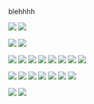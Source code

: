 blehhhh

![](dist.svg)
![](vel.svg)

![](lorentzbeta.svg)
![](lorentzgamma.svg)

![](change-in-day-sr.svg)
![](change-in-day-gr-obj-at-rest-Newtonian%20approximation.svg)
![](change-in-day-gr-obj-at-rest-Schwarzschild%20spherical.svg)
![](change-in-day-gr-obj-at-rest-Schwarzschild%20pseudo-cartesian.svg)
![](change-in-day-gr-obj-at-rest-isotropic%20spherical.svg)
![](change-in-day-gr-obj-at-rest-isotropic%20Cartesian.svg)
![](change-in-day-gr-obj-at-rest-Kerr%20Boyer-Lindquist%20spherical.svg)
![](change-in-day-gr-obj-at-rest-Kerr-Schild.svg)

![](gr-rest-obj-dsdt-Newtonian%20approximation.svg)
![](gr-rest-obj-dsdt-Schwarzschild%20spherical.svg)
![](gr-rest-obj-dsdt-Schwarzschild%20pseudo-cartesian.svg')
![](gr-rest-obj-dsdt-isotropic%20spherical.svg')
![](gr-rest-obj-dsdt-isotropic%20Cartesian.svg')
![](gr-rest-obj-dsdt-Kerr%20Boyer-Lindquist%20spherical.svg)
![](gr-rest-obj-dsdt-Kerr-Schild.svg)

![](grav-dt-schwarzschild-pseudocartesian.svg)
![](grav-dt-schwarzschild-spherical.svg)
